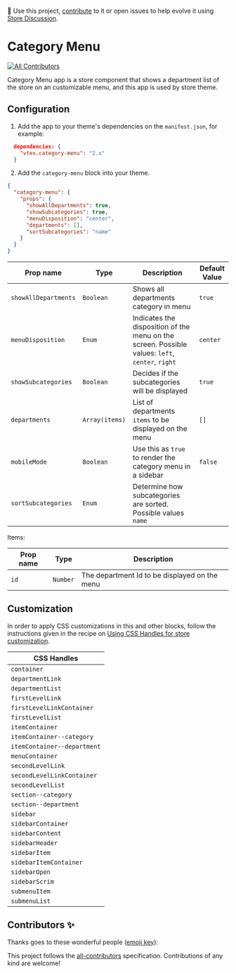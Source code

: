 📢 Use this project, [contribute](https://github.com/vtex-apps/category-menu) to it or open issues to help evolve it using [Store Discussion](https://github.com/vtex-apps/store-discussion).

# Category Menu

<!-- ALL-CONTRIBUTORS-BADGE:START - Do not remove or modify this section -->
[![All Contributors](https://img.shields.io/badge/all_contributors-0-orange.svg?style=flat-square)](#contributors-)
<!-- ALL-CONTRIBUTORS-BADGE:END -->

Category Menu app is a store component that shows a department list of the store on an customizable menu, and this app is used by store theme.

## Configuration

1. Add the app to your theme's dependencies on the `manifest.json`, for example:

```json
  dependencies: {
    "vtex.category-menu": "2.x"
  }
```

2. Add the `category-menu` block into your theme.

```json
{
  "category-menu": {
    "props": {
      "showAllDepartments": true,
      "showSubcategories": true,
      "menuDisposition": "center",
      "departments": [],
      "sortSubcategories": "name"
    }
  }
}
```

| Prop name            | Type           | Description                                                                                     | Default Value |
| -------------------- | -------------- | ----------------------------------------------------------------------------------------------- | ------------- |
| `showAllDepartments` | `Boolean`      | Shows all departments category in menu                                                          | `true`        |
| `menuDisposition`    | `Enum`         | Indicates the disposition of the menu on the screen. Possible values: `left`, `center`, `right` | `center`      |
| `showSubcategories`  | `Boolean`      | Decides if the subcategories will be displayed                                                  | `true`        |
| `departments`        | `Array(items)` | List of departments `items` to be displayed on the menu                                         | `[]`          |
| `mobileMode`         | `Boolean`      | Use this as `true` to render the category menu in a sidebar                                     | `false`       |
| `sortSubcategories`  | `Enum`         | Determine how subcategories are sorted. Possible values `name`                                  |               |

Items:

| Prop name | Type     | Description                                   |
| --------- | -------- | --------------------------------------------- |
| `id`      | `Number` | The department Id to be displayed on the menu |

## Customization

In order to apply CSS customizations in this and other blocks, follow the instructions given in the recipe on [Using CSS Handles for store customization](https://vtex.io/docs/recipes/style/using-css-handles-for-store-customization).

| CSS Handles                 |
| --------------------------- |
| `container`                 |
| `departmentLink`            |
| `departmentList`            |
| `firstLevelLink`            |
| `firstLevelLinkContainer`   |
| `firstLevelList`            |
| `itemContainer`             |
| `itemContainer--category`   |
| `itemContainer--department` |
| `menuContainer`             |
| `secondLevelLink`           |
| `secondLevelLinkContainer`  |
| `secondLevelList`           |
| `section--category`         |
| `section--department`       |
| `sidebar`                   |
| `sidebarContainer`          |
| `sidebarContent`            |
| `sidebarHeader`             |
| `sidebarItem`               |
| `sidebarItemContainer`      |
| `sidebarOpen`               |
| `sidebarScrim`              |
| `submenuItem`               |
| `submenuList`               |

<!-- DOCS-IGNORE:start -->
## Contributors ✨

Thanks goes to these wonderful people ([emoji key](https://allcontributors.org/docs/en/emoji-key)):

<!-- ALL-CONTRIBUTORS-LIST:START - Do not remove or modify this section -->
<!-- prettier-ignore-start -->
<!-- markdownlint-disable -->
<!-- markdownlint-enable -->
<!-- prettier-ignore-end -->

<!-- ALL-CONTRIBUTORS-LIST:END -->

This project follows the [all-contributors](https://github.com/all-contributors/all-contributors) specification. Contributions of any kind are welcome!
<!-- DOCS-IGNORE:end -->
